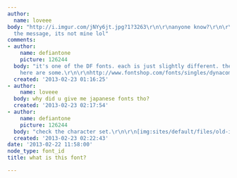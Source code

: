 ```yaml
---
author:
  name: loveee
body: "http://i.imgur.com/jNYy6jt.jpg?1?3263\r\n\r\nanyone know?\r\n\r\nplease excuse
  the message, its not mine lol"
comments:
- author:
    name: defiantone
    picture: 126244
  body: "it's one of the DF fonts. each is just slightly different. there are many...
    here are some.\r\n\r\nhttp://www.fontshop.com/fonts/singles/dynacomware/df_tegaki_myou_std_w2_japanese_ot/\r\n\r\nhttp://www.fontshop.com/fonts/singles/dynacomware/df_script_miao_std_hk_w2_traditional_chinese_ot/\r\n\r\nhttp://www.fontshop.com/fonts/singles/dynacomware/df_tegaki_warabe_std_w1_japanese_ot/\r\n\r\nhttp://www.fontshop.com/fonts/singles/dynacomware/df_script_qiao_std_hk_w1_traditional_chinese_ot/"
  created: '2013-02-23 01:16:25'
- author:
    name: loveee
  body: why did u give me japanese fonts tho?
  created: '2013-02-23 02:17:54'
- author:
    name: defiantone
    picture: 126244
  body: "check the character set.\r\n\r\n[img:sites/default/files/old-images/snap_5832.png]"
  created: '2013-02-23 02:22:43'
date: '2013-02-22 11:58:00'
node_type: font_id
title: what is this font?

---
```

